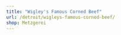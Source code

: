 ```yaml
---
title: "Wigley's Famous Corned Beef"
url: /detroit/wigleys-famous-corned-beef/
shop: Metzgerei
---
```

